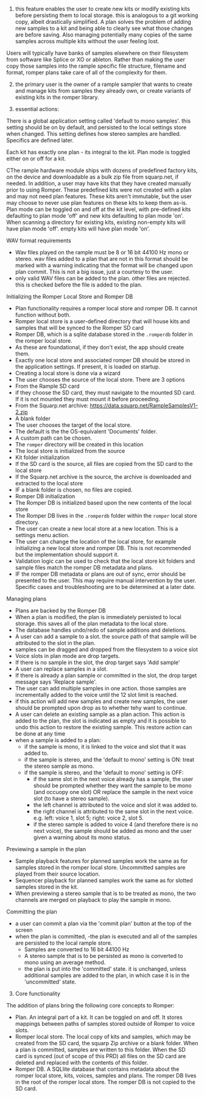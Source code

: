 1. this feature enables the user to create new kits or modify existing kits before persisting them to local storage. this is analogous to a git working copy, albeit drastically simplified.  A plan solves the problem of adding new samples to a kit and being able to clearly see what those changes are before saving. Also managing potentially many copies of the same samples across multiple kits without the user feeling lost.

Users will typically have banks of samples elsewhere on their filesystem from software like Splice or XO or ableton. Rather than making the user copy those samples into the rample specific file structure, filename and format, romper plans take care of all of the complexity for them.

2. the primary user is the owner of a rample sampler that wants to create and manage kits from samples they already own, or create variants of existing kits in the romper library.

3. essential actions:

There is a global application setting called 'default to mono samples'.   this setting should be on by default, and persisted to the local settings store when changed.  This setting defines how stereo samples are handled. Specifics are defined later.

Each kit has exactly one plan - its integral to the kit.  Plan mode is toggled either on or off for a kit.

CThe rample hardware module ships with dozens of predefined factory kits, on the device and downloadable as a bulk zip file from squarp.net, if needed. In addition, a user may have kits that they have created manually prior to using Romper. These predefined kits were not created with a plan and may not need plan features. These kits aren't immutable, but the user may choose to never use plan features on these kits to keep them as-is. Plan mode can be toggled on and off at the kit level, with pre-defined kits defaulting to plan mode 'off' and new kits defaulting to plan mode 'on'.  When scanning a directory for existing kits, existing non-empty kits will have plan mode 'off'.  empty kits will have plan mode 'on'.

WAV format requirements
- Wav files played on the rample must be 8 or 16 bit 44100 Hz mono or stereo.  wav files added to a plan that are not in this format should be marked with a warning indicating that the format will be changed upon plan commit. This is not a big issue, just a courtesy to the user.
- only valid WAV files can be added to the plan. other files are rejected. this is checked before the file is added to the plan.

Initializing the Romper Local Store and Romper DB
- Plan functionality requires a romper local store and romper DB. It cannot function without both.
 - Romper local store is a user-defined directory that will house kits and samples that will be synced to the Romper SD card
 - Romper DB, which is a sqlite database stored in the `.romperdb` folder in the romper local store.
 - As these are foundational, if they don't exist, the app should create them.
 - Exactly one local store and associated romper DB should be stored in the application settings. If present, it is loaded on startup.
- Creating a local store is done via a wizard
 - The user chooses the source of the local store. There are 3 options
  - From the Rample SD card
   - if they choose the SD card, they must navigate to the mounted SD card. If it is not mounted they must mount it before proceeding.
   - From the Squarp.net archive: https://data.squarp.net/RampleSamplesV1-2.zip
   - A blank folder
 - The user chooses the target of the local store.
  - The default is the the OS-equivalent 'Documents' folder.
  - A custom path can be chosen.
  - The `romper` directory will be created in this location
 - The local store is initialized from the source
  - Kit folder initialization
   - If the SD card is the source, all files are copied from the SD card to the local store
   - If the Squarp.net archive is the source, the archive is downloaded and extracted to the local store
   - IF a blank folder is chosen, no files are copied.
  - Romper DB initialization
   - The Romper DB is initialized based upon the new contents of the local store
   - The Romper DB lives in the `.romperdb` folder within the `romper` local store directory.
- The user can create a new local store at a new location. This is a settings menu action.
- The user can change the location of the local store, for example initializing a new local store and romper DB. This is not recommended but the implementation should support it.
- Validation logic can be used to check that the local store kit folders and sample files match the romper DB metadata and plans.
 - IF the romper DB metadata or plans are out of sync, error should be presented to the user.  This may require manual intervention by the user.  Specific cases and troubleshooting are to be determined at a later date.

Managing plans
- Plans are backed by the Romper DB
 - When a plan is modified, the plan is immediately persisted to local storage. this saves all of the plan metadata to the local store.
 - The database handles undo/redo of sample additions and deletions.
- A user can add a sample to a slot.  the source path of that sample will be attributed to the slot in the plan.
 - samples can be dragged and dropped from the filesystem to a voice slot
  - Voice slots in plan mode are drop targets.
  - If there is no sample in the slot, the drop target says 'Add sample'
- A user can replace samples in a slot.
 - If there is already a plan sample or committed in the slot, the drop target message says 'Replace sample'.
- The user can add multiple samples in one action. those samples are incrementally added to the voice until the 12 slot limit is reached.
 - if this action will add new samples and create new samples, the user should be prompted upon drop as to whether tehy want to continue.
- A user can delete an existing sample as a plan action. This action is added to the plan, the slot is indicated as empty and it is possible to undo this action to restore the existing sample.  This restore action can be done at any time
- when a sample is added to a plan:
  - if the sample is mono, it is linked to the voice and slot that it was added to.
  - if the sample is stereo, and the 'default to mono' setting is ON: treat the stereo sample as mono.
  - if the sample is stereo, and the 'default to mono' setting is OFF:
    - if the same slot in the next voice already has a sample, the user should be prompted whether they want the sample to be mono (and occuopy one slot) OR replace the sample in the next voice slot (to have a stereo sample).
    - the left channel is attributed to the voice and slot it was added to.
    - the right channel is attributed to the same slot in the next voice. e.g. left: voice 1, slot 5; right: voice 2, slot 5.
    - if the stereo sample is added to voice 4 (and therefore there is no next voice), the sample should be added as mono and the user given a warning about its mono status.

Previewing a sample in the plan
 - Sample playback features for planned samples work the same as for  samples stored in the romper local store. Uncommitted samples are played from their source location.
 - Sequencer playback for planned samples work the same as for slotted samples stored in the kit.
 - When previewing a stereo sample that is to be treated as mono, the two channels are merged on playback to play the sample in mono.

Committing the plan
- a user can commit a plan via the 'commit plan' button at the top of the screen
- when the plan is committed,
 -the plan is executed and all of the samples are  persisted to the local rample store.
  -  Samples are converted to 16 bit 44100 Hz
  - A stereo sample that is to be persisted as mono is converted to mono using an average method.
  - the plan is put into the 'committed' state. it is unchanged, unless additional samples are added to the plan, in which case it is in the 'uncommitted' state.

3. Core functionality

The addition of plans bring the following core concepts to Romper:

- Plan. An integral part of a kit. It can be toggled on and off.   It stores mappings between paths of samples stored outside of Romper to voice slots.
- Romper local store. The local copy of kits and samples, which may be created from the SD card, the squarp Zip archive or a blank folder.   When a plan is committed, samples are written to this folder.   When the SD card is synced (out of scope of this PRD) all files on the SD card are deleted and replaced with the contents of this folder.
- Romper DB. A SQLlite database that contains metadata about the romper local store, kits, voices, samples and plans. The romper DB lives in the root of the romper local store.  The romper DB is not copied to the SD card.


